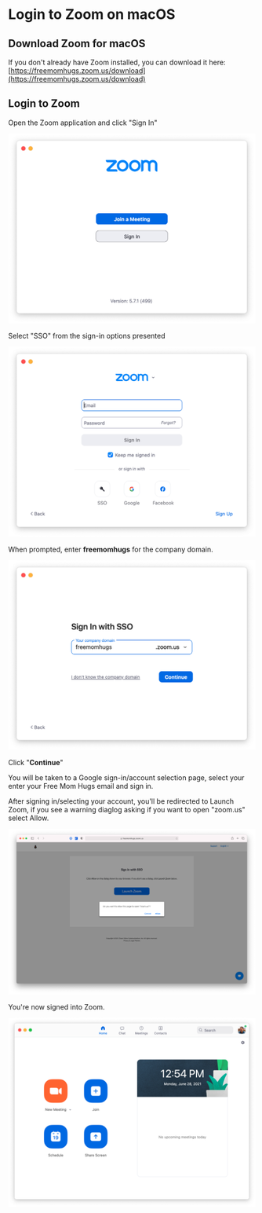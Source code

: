 # Login to Zoom on macOS

## Download Zoom for macOS

If you don't already have Zoom installed, you can download it here: [https://freemomhugs.zoom.us/download](https://freemomhugs.zoom.us/download)

## Login to Zoom

Open the Zoom application and click "Sign In"

![](../.gitbook/assets/screen-shot-2021-06-28-at-12.40.38-pm.png)

Select "SSO" from the sign-in options presented

![](../.gitbook/assets/screen-shot-2021-06-28-at-12.41.13-pm%20%281%29.png)

When prompted, enter **freemomhugs** for the company domain.

![](../.gitbook/assets/screen-shot-2021-06-28-at-12.50.24-pm%20%281%29.png)

Click "**Continue**"

You will be taken to a Google sign-in/account selection page, select your enter your Free Mom Hugs email and sign in.

After signing in/selecting your account, you'll be redirected to Launch Zoom, if you see a warning diaglog asking if you want to open "zoom.us" select Allow.

![](../.gitbook/assets/screen-shot-2021-06-28-at-12.54.57-pm%20%281%29.png)

You're now signed into Zoom.

![](../.gitbook/assets/screen-shot-2021-06-28-at-12.54.47-pm%20%281%29.png)

